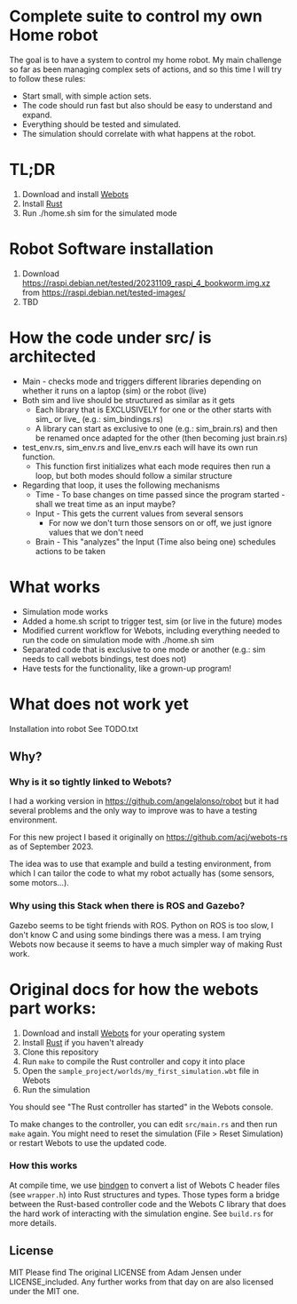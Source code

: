 # Complete suite to control my own Home robot

The goal is to have a system to control my home robot.
My main challenge so far as been managing complex sets of actions, and so this time I will try to follow these rules:
- Start small, with simple action sets.
- The code should run fast but also should be easy to understand and expand.
- Everything should be tested and simulated.
- The simulation should correlate with what happens at the robot.

# TL;DR
1. Download and install [Webots](https://cyberbotics.com)
1. Install [Rust](https://www.rust-lang.org/learn/get-started)
1. Run ./home.sh sim for the simulated mode


# Robot Software installation
1. Download https://raspi.debian.net/tested/20231109_raspi_4_bookworm.img.xz from https://raspi.debian.net/tested-images/ 
2. TBD


# How the code under src/ is architected
- Main - checks mode and triggers different libraries depending on whether it runs on a laptop (sim) or the robot (live)
- Both sim and live should be structured as similar as it gets
  - Each library that is EXCLUSIVELY for one or the other starts with sim_ or live_ (e.g.: sim_bindings.rs)
  - A library can start as exclusive to one (e.g.: sim_brain.rs) and then be renamed once adapted for the other (then becoming just brain.rs)
- test_env.rs, sim_env.rs and live_env.rs each will have its own run function.
  - This function first initializes what each mode requires then run a loop, but both modes should follow a similar structure
- Regarding that loop, it uses the following mechanisms
  - Time - To base changes on time passed since the program started -  shall we treat time as an input maybe?
  - Input - This gets the current values from several sensors
    - For now we don't turn those sensors on or off, we just ignore values that we don't need
  - Brain - This "analyzes" the Input (Time also being one) schedules actions to be taken

# What works
- Simulation mode works
- Added a home.sh script to trigger test, sim (or live in the future) modes
- Modified current workflow for Webots, including everything needed to run the code on simulation mode with ./home.sh sim
- Separated code that is exclusive to one mode or another (e.g.: sim needs to call webots bindings, test does not)
- Have tests for the functionality, like a grown-up program!

# What does not work yet
Installation into robot
See TODO.txt

## Why?
### Why is it so tightly linked to Webots?
I had a working version in https://github.com/angelalonso/robot but it had several problems and the only way to improve was to have a testing environment.

For this new project I based it originally on https://github.com/acj/webots-rs as of September 2023. 

The idea was to use that example and build a testing environment, from which I can tailor the code to what my robot actually has (some sensors, some motors...).

### Why using this Stack when there is ROS and Gazebo?
Gazebo seems to be tight friends with ROS. Python on ROS is too slow, I don't know C and using some bindings there was a mess. 
I am trying Webots now because it seems to have a much simpler way of making Rust work.



# Original docs for how the webots part works:

1. Download and install [Webots](https://cyberbotics.com) for your operating system
1. Install [Rust](https://www.rust-lang.org/learn/get-started) if you haven't already
1. Clone this repository
1. Run `make` to compile the Rust controller and copy it into place
1. Open the `sample_project/worlds/my_first_simulation.wbt` file in Webots
1. Run the simulation

You should see "The Rust controller has started" in the Webots console.

To make changes to the controller, you can edit `src/main.rs` and then run `make` again. You might need to reset the simulation (File > Reset Simulation) or restart Webots to use the updated code.

### How this works

At compile time, we use [bindgen](https://github.com/rust-lang/rust-bindgen) to convert a list of Webots C header files (see `wrapper.h`) into Rust structures and types. Those types form a bridge between the Rust-based controller code and the Webots C library that does the hard work of interacting with the simulation engine. See `build.rs` for more details.

## License

MIT
Please find The original LICENSE from Adam Jensen under LICENSE_included. Any further works from that day on are also licensed under the MIT one.



